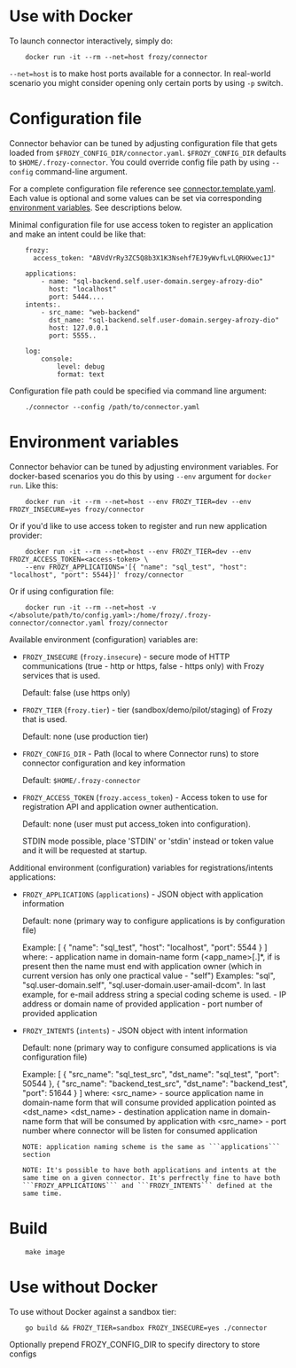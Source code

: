 # Use with Docker

To launch connector interactively, simply do:

        docker run -it --rm --net=host frozy/connector

```--net=host``` is to make host ports available for a connector. In real-world
scenario you might consider opening only certain ports by using ```-p``` switch.

# Configuration file

Connector behavior can be tuned by adjusting configuration file that gets loaded
from ```$FROZY_CONFIG_DIR/connector.yaml```. ```$FROZY_CONFIG_DIR``` defaults to
```$HOME/.frozy-connector```. You could override config file path by using
```--config``` command-line argument.

For a complete configuration file reference see
[connector.template.yaml](connector.template.yaml). Each value is optional and
some values can be set via corresponding [environment variables](#environment-variables).
See descriptions below.

Minimal configuration file for use access token to register an application and make an
intent could be like that:

		frozy:
		  access_token: "ABVdVrRy3ZC5Q8b3X1K3Nsehf7EJ9yWvfLvLQRHXwec1J"

		applications:
			- name: "sql-backend.self.user-domain.sergey-afrozy-dio"
			  host: "localhost"
			  port: 5444....
		intents:.
			- src_name: "web-backend"
			  dst_name: "sql-backend.self.user-domain.sergey-afrozy-dio"
			  host: 127.0.0.1
			  port: 5555..

		log:
			console:
				level: debug
				format: text

Configuration file path could be specified via command line argument:

        ./connector --config /path/to/connector.yaml

# Environment variables

Connector behavior can be tuned by adjusting environment variables. For
docker-based scenarios you do this by using ```--env``` argument for
```docker run```. Like this:

        docker run -it --rm --net=host --env FROZY_TIER=dev --env FROZY_INSECURE=yes frozy/connector

Or if you'd like to use access token to register and run new application provider:

        docker run -it --rm --net=host --env FROZY_TIER=dev --env FROZY_ACCESS_TOKEN=<access-token> \
        --env FROZY_APPLICATIONS='[{ "name": "sql_test", "host": "localhost", "port": 5544}]' frozy/connector

Or if using configuration file:


        docker run -it --rm --net=host -v </absolute/path/to/config.yaml>:/home/frozy/.frozy-connector/connector.yaml frozy/connector

Available environment (configuration) variables are:
  * ```FROZY_INSECURE``` (```frozy.insecure```) - secure mode of HTTP communications (true - http or https, false - https only) 
    with Frozy services that is used.

    Default: false (use https only)

  * ```FROZY_TIER``` (```frozy.tier```) - tier (sandbox/demo/pilot/staging) of Frozy that is used.

    Default: none (use production tier)

  * ```FROZY_CONFIG_DIR``` - Path (local to where Connector runs) to store
    connector configuration and key information

    Default: ```$HOME/.frozy-connector```

  * ```FROZY_ACCESS_TOKEN``` (```frozy.access_token```) - Access token to use
    for registration API and application owner authentication.

    Default: none (user must put access_token into configuration). 

    STDIN mode possible, place 'STDIN' or 'stdin' instead or token value and it will be requested at startup.

Additional environment (configuration) variables for registrations/intents applications:

  * ```FROZY_APPLICATIONS``` (```applications```) - JSON object with application information

    Default: none (primary way to configure applications is by configuration file)

    Example:
		[
		   {
			  "name": "sql_test",
			  "host": "localhost",
			  "port": 5544
		   }
		]
		where:
		<name> - application name in domain-name form (<app_name>[.<domain>]*, if <domain> is present then the name must end with application owner (which in current version has only one practical value - "self")
				 Examples: "sql", "sql.user-domain.self", "sql.user-domain.user-amail-dcom". In last example, for e-mail address string a special coding scheme is used.
		<host> - IP address or domain name of provided application
		<port> - port number of provided application

  * ```FROZY_INTENTS``` (```intents```) - JSON object with intent information

    Default: none (primary way to configure consumed applications is via configuration file)

    Example:
		[
		   {
			  "src_name": "sql_test_src",
			  "dst_name": "sql_test",
			  "port": 50544
		   },
		   {
			  "src_name": "backend_test_src",
			  "dst_name": "backend_test",
			  "port": 51644
		   }
		]
		where:
		<src_name> - source application name in domain-name form that will consume provided application pointed as <dst_name>
		<dst_name> - destination application name in domain-name form that will be consumed by application with <src_name>
		<port> - port number where connector will be listen for consumed application

		NOTE: application naming scheme is the same as ```applications``` section

		NOTE: It's possible to have both applications and intents at the same time on a given connector. It's perfrectly fine to have both ```FROZY_APPLICATIONS``` and ```FROZY_INTENTS``` defined at the same time.

# Build

        make image

# Use without Docker

To use without Docker against a sandbox tier:

        go build && FROZY_TIER=sandbox FROZY_INSECURE=yes ./connector

Optionally prepend FROZY_CONFIG_DIR to specify directory to store configs
